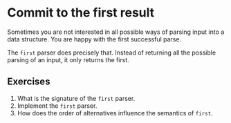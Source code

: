 # Commit to the first result
Sometimes you are not interested in all possible ways of parsing input into a data structure. You are happy with the first successful parse.

The `first` parser does precisely that. Instead of returning all the possible parsing of an input, it only returns the first.

## Exercises
1. What is the signature of the `first` parser.
2. Implement the `first` parser.
3. How does the order of alternatives influence the semantics of `first`.